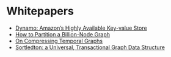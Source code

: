 # Whitepapers

- [Dynamo: Amazon’s Highly Available Key-value Store](https://github.com/iamsmkr/whitepapers/blob/main/Dynamo-%20Amazon%E2%80%99s%20Highly%20Available%20Key-value%20Store.pdf)
- [How to Partition a Billion-Node Graph](https://github.com/iamsmkr/whitepapers/blob/main/Microsoft%20-%20How%20to%20Partition%20a%20Billion-Node%20Graph.pdf)
- [On Compressing Temporal Graphs](https://github.com/iamsmkr/whitepapers/blob/main/On%20Compressing%20Temporal%20Graphs.pdf)
- [Sortledton: a Universal, Transactional Graph Data Structure](https://github.com/iamsmkr/whitepapers/blob/main/Sortledton-%20a%20Universal%2C%20Transactional%20Graph%20Data%20Structure.pdf)
